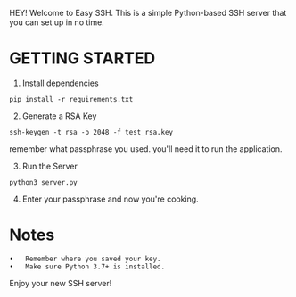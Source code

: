 HEY! Welcome to Easy SSH. This is a simple Python-based SSH server that you can set up in no time.

# GETTING STARTED

1. Install dependencies

``` pip install -r requirements.txt ```

2. Generate a RSA Key

``` ssh-keygen -t rsa -b 2048 -f test_rsa.key ```

remember what passphrase you used.  you'll need it to run the application.

3.	Run the Server

``` python3 server.py ```

4. Enter your passphrase and now you're cooking.

# Notes

	•	Remember where you saved your key.
	•	Make sure Python 3.7+ is installed.

Enjoy your new SSH server!